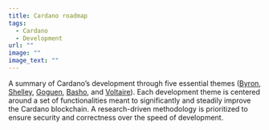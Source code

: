 ```yaml
---
title: Cardano roadmap
tags:
  - Cardano
  - Development
url: ""
image: ""
image_text: ""
---
```


A summary of Cardano’s development through five essential themes ([Byron](https://www.essentialcardano.io/glossary/byron), [Shelley](https://www.essentialcardano.io/glossary/shelley), [Goguen](https://www.essentialcardano.io/glossary/goguen), [Basho](https://www.essentialcardano.io/glossary/basho), and [Voltaire](https://www.essentialcardano.io/glossary/voltaire)). Each development theme is centered around a set of functionalities meant to significantly and steadily improve the Cardano blockchain. A research-driven methodology is prioritized to ensure security and correctness over the speed of development.
